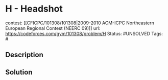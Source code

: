 # H - Headshot

contest: [[CFICPC/101308/101308|2009-2010 ACM-ICPC Northeastern European Regional Contest (NEERC 09)]]
url: https://codeforces.com/gym/101308/problem/H
Status: #UNSOLVED
Tags: #

## Description

## Solution

